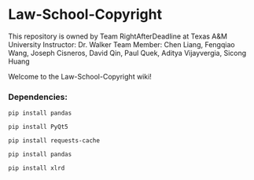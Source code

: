 # Law-School-Copyright
This repository is owned by Team RightAfterDeadline at Texas A&amp;M University
Instructor: Dr. Walker
Team Member: Chen Liang, Fengqiao Wang, Joseph Cisneros, David Qin, Paul Quek, Aditya Vijayvergia, Sicong Huang


Welcome to the Law-School-Copyright wiki!
### Dependencies:
`pip install pandas`

`pip install PyQt5`

`pip install requests-cache`

`pip install pandas`

`pip install xlrd`
